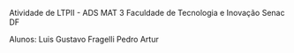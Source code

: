 Atividade de LTPII - ADS MAT 3 Faculdade de Tecnologia e Inovação Senac DF

Alunos:
Luis Gustavo Fragelli 
Pedro Artur
